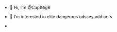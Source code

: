 - 👋 Hi, I’m @CaptBigB
- 👀 I’m interested in elite dangerous odssey add on's

- 

<!---
CaptBigB/CaptBigB is a ✨ special ✨ repository because its `README.md` (this file) appears on your GitHub profile.
You can click the Preview link to take a look at your changes.
--->
